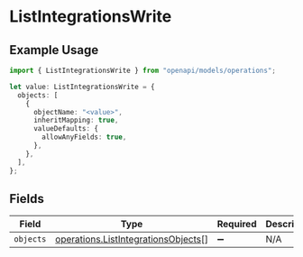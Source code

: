 # ListIntegrationsWrite

## Example Usage

```typescript
import { ListIntegrationsWrite } from "openapi/models/operations";

let value: ListIntegrationsWrite = {
  objects: [
    {
      objectName: "<value>",
      inheritMapping: true,
      valueDefaults: {
        allowAnyFields: true,
      },
    },
  ],
};
```

## Fields

| Field                                                                                      | Type                                                                                       | Required                                                                                   | Description                                                                                |
| ------------------------------------------------------------------------------------------ | ------------------------------------------------------------------------------------------ | ------------------------------------------------------------------------------------------ | ------------------------------------------------------------------------------------------ |
| `objects`                                                                                  | [operations.ListIntegrationsObjects](../../models/operations/listintegrationsobjects.md)[] | :heavy_minus_sign:                                                                         | N/A                                                                                        |